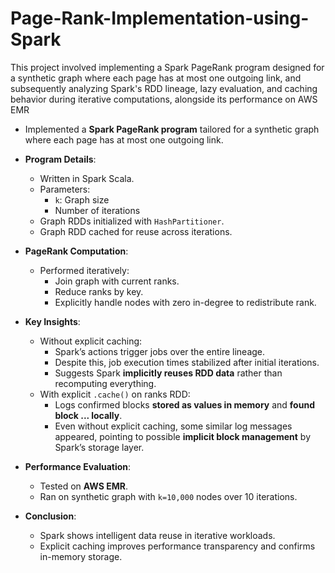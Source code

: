 # Page-Rank-Implementation-using-Spark
This project involved implementing a Spark PageRank program designed for a synthetic graph where each page has at most one outgoing link, and subsequently analyzing Spark's RDD lineage, lazy evaluation, and caching behavior during iterative computations, alongside its performance on AWS EMR

- Implemented a **Spark PageRank program** tailored for a synthetic graph where each page has at most one outgoing link.

- **Program Details**:
  - Written in Spark Scala.
  - Parameters:
    - `k`: Graph size
    - Number of iterations
  - Graph RDDs initialized with `HashPartitioner`.
  - Graph RDD cached for reuse across iterations.

- **PageRank Computation**:
  - Performed iteratively:
    - Join graph with current ranks.
    - Reduce ranks by key.
    - Explicitly handle nodes with zero in-degree to redistribute rank.

- **Key Insights**:
  - Without explicit caching:
    - Spark’s actions trigger jobs over the entire lineage.
    - Despite this, job execution times stabilized after initial iterations.
    - Suggests Spark **implicitly reuses RDD data** rather than recomputing everything.
  - With explicit `.cache()` on ranks RDD:
    - Logs confirmed blocks **stored as values in memory** and **found block ... locally**.
    - Even without explicit caching, some similar log messages appeared, pointing to possible **implicit block management** by Spark’s storage layer.

- **Performance Evaluation**:
  - Tested on **AWS EMR**.
  - Ran on synthetic graph with `k=10,000` nodes over 10 iterations.

- **Conclusion**:
  - Spark shows intelligent data reuse in iterative workloads.
  - Explicit caching improves performance transparency and confirms in-memory storage.
